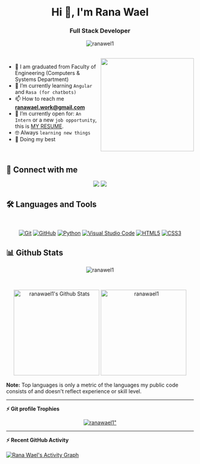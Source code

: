 <h1 align="center">Hi 👋, I'm Rana Wael</h1>
<h3 align="center">Full Stack Developer</h3>

<p align="center"> 
	   <img src="https://img.shields.io/github/followers/ranawael1?label=Followers" alt="ranawel1" />
</p>
<br>
<img align="right" src="https://user-images.githubusercontent.com/63050133/156676671-d5b2e362-97d4-4404-9447-dd71ddfea82f.gif" width = 250px/>
 
 <!---  - 🔭 I’m currently working on [Najme Flutter Application](https://github.com/AbdoMosa99/Najme-Flutter-Mobile-App/) --->
- :school: I am graduated from Faculty of Engineering (Computers & Systems Department) 
- 🌱 I’m currently learning `Angular` and `Rasa (for chatbots)`
- 📫 How to reach me **ranawael.work@gmail.com**
- :thinking: I’m currently open for: `An Intern` or a new `job opportunity`, this is [MY RESUME](https://drive.google.com/file/d/10-y9zXe_CghDl8LTR9B18-dpOjvMlBzZ/view?usp=sharing).
- :nerd_face: Always `learning new things`
- 🐼 Doing my best 

<br>

## 📩 Connect with me
<p align="center">
    <a href="mailto:ranawael.work@gmail.com" title="Gmail"><img src="https://img.shields.io/badge/gmail-%23F05033.svg?style=for-the-badge&logo=gmail&logoColor=white"/></a>  
    <a href="https://www.linkedin.com/in/rana-wael-015099166/" title="LinkedIn"><img src="https://img.shields.io/badge/linkedin-%230077B5.svg?style=for-the-badge&logo=linkedin&logoColor=white"/></a>  
</p>

## 🛠 Languages and Tools
<br>
<p align="center">
<a href="https://git-scm.com/" title="Git"><img src="https://img.shields.io/badge/git-%23F05033.svg?style=for-the-badge&logo=git&logoColor=white" alt="Git"></a>
<a href="https://github.com/" title="GitHub"><img src="https://img.shields.io/badge/github-%23121011.svg?style=for-the-badge&logo=github&logoColor=white" alt="GitHub"></a>
<a href="https://www.python.org/" title="Python"><img src="https://img.shields.io/badge/python-3670A0?style=for-the-badge&logo=python&logoColor=ffdd54" alt="Python"></a>
<a href="https://code.visualstudio.com/" title="Visual Studio Code"><img src="https://img.shields.io/badge/Visual%20Studio%20Code-0078d7.svg?style=for-the-badge&logo=visual-studio-code&logoColor=white" alt="Visual Studio Code"></a>
<a href="https://www.w3.org/TR/html5/" title="HTML5"><img src="https://img.shields.io/badge/html5-%23E34F26.svg?style=for-the-badge&logo=html5&logoColor=white" alt="HTML5"></a>
	<a href="https://www.w3.org/Style/CSS/" title="CSS3"><img src="https://img.shields.io/badge/css3-%23157122B6.svg?style=for-the-badge&logo=css3&logoColor=white" alt="CSS3"></a>
</p>

## 📊 Github Stats
<p align="center"><img src="https://github-readme-streak-stats.herokuapp.com/?user=ranawael1&theme=tokyonight_duo" alt="ranawel1" /></p>
  <br/>
  <p align="center">
    <a href="https://github.com/anuraghazra/github-readme-stats">
	    <img alt="ranawael1's Github Stats" src="https://github-readme-stats.vercel.app/api?username=ranawael1&show_icons=true&count_private=true&locale=en&theme=tokyonight&layout=compact" height="230px"/></a>
	  <img src="https://github-readme-stats.vercel.app/api/top-langs?username=ranawael1&langs_count=10&show_icons=true&locale=en&theme=tokyonight" alt="ranawael1" height="230px"/>
<br/>

  <b>Note:</b> Top languages is only a metric of the languages my public code consists of and doesn't reflect experience or skill level.
  </p>
  
----
<summary><b>⚡ Git profile Trophies</b></summary>

<p align="center"> <a href="https://github.com/ryo-ma/github-profile-trophy"><img src="https://github-profile-trophy.vercel.app/?username=ranawael1&layout=compact&theme=algolia" alt=ranawael1" /></a> </p>

----

  <summary><b>⚡ Recent GitHub Activity</b></summary>
  <br/>
   <a href="https://github.com/ranawael1"><img alt="Rana Wael's Activity Graph" src="https://activity-graph.herokuapp.com/graph?username=ranawael1&custom_title=Rana%20Wael%27s%20Contribution%20Graph&theme=react-dark" /></a>
  <br/>


<br/>

